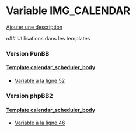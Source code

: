 # Variable IMG_CALENDAR
[Ajouter une description](https://fa-tvars.appspot.com/IMG_CALENDAR)

n## Utilisations dans les templates

### Version PunBB

#### [Template calendar_scheduler_body](punbb/calendar_scheduler_body.md)
* [Variable à la ligne 52](../punbb/calendar_scheduler_body.tpl#L52)

### Version phpBB2

#### [Template calendar_scheduler_body](subsilver/calendar_scheduler_body.md)
* [Variable à la ligne 46](../subsilver/calendar_scheduler_body.tpl#L46)